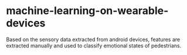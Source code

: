 # machine-learning-on-wearable-devices
Based on the sensory data extracted from android devices, features are extracted manually and used to classify emotional states of pedestrians.
